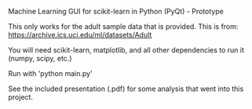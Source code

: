 Machine Learning GUI for scikit-learn in Python (PyQt) - Prototype

This only works for the adult sample data that is provided. This is from: https://archive.ics.uci.edu/ml/datasets/Adult

You will need scikit-learn, matplotlib, and all other dependencies to run it (numpy, scipy, etc.)

Run with 'python main.py'

See the included presentation (.pdf) for some analysis that went into this project.
